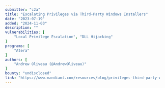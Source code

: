 ```yaml
---
submitter: "c2a"
title: "Escalating Privileges via Third-Party Windows Installers"
date: "2023-07-19"
added: "2024-11-03"
description: ""
vulnerabilities: [
    "Local Privilege Escalation", "DLL Hijacking"
]
programs: [
    "Atera"
]
authors: [
    "Andrew Oliveau (@AndrewOliveau)"
]
bounty: "undisclosed"
link: "https://www.mandiant.com/resources/blog/privileges-third-party-windows-installers"
---
```




